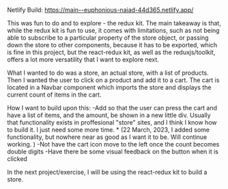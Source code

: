 Netlify Build: https://main--euphonious-naiad-44d365.netlify.app/

This was fun to do and to explore - the redux kit. The main takeaway is that, while the redux kit is fun to use, it comes with limitations, such as not being able to subscribe to a particular property of the store object, or passing down the store to other components, because it has to be exported, which is fine in this project, but the react-redux kit, as well as the reduxjs/toolkit, offers a lot more versatility that I want to explore next. 

What I wanted to do was a store, an actual store, with a list of products. Then I wanted the user to click on a product and add it to a cart. The cart is located in a Navbar component which imports the store and displays the current count of items in the cart.

How I want to build upon this: 
-Add so that the user can press the cart and have a list of items, and the amount, be shown in a new little div. Usually that functionality exists in proffesional "store" sites, and I think I know how to build it. I just need some more time. 
    * (22 March, 2023, I added some functionality, but nowhere near as good as I want it to be. Will continue working. )
-Not have the cart icon move to the left once the count becomes double digits
-Have there be some visual feedback on the button when it is clicked

In the next project/exercise, I will be using the react-redux kit to build a store.
